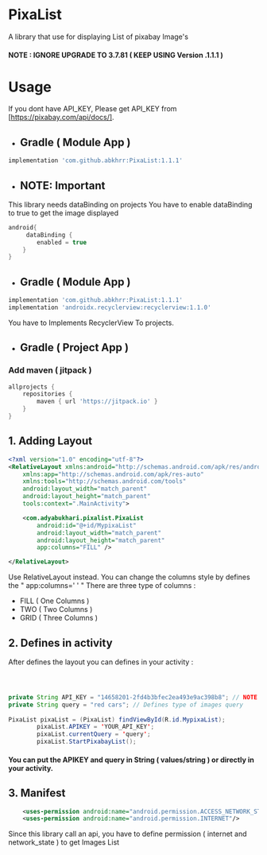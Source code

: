 # PixaList
A library that use for displaying List of pixabay Image's

#### NOTE : IGNORE UPGRADE TO 3.7.81 ( KEEP USING Version .1.1.1 )


# Usage
If you dont have API_KEY, Please get API_KEY from [https://pixabay.com/api/docs/].



* ## Gradle ( Module App )
```gradle
implementation 'com.github.abkhrr:PixaList:1.1.1'
```

* ## NOTE: Important
This library needs dataBinding on projects
You have to enable dataBinding to true to get the image displayed
```gradle
android{
     dataBinding {
        enabled = true
    }
}
```

* ## Gradle ( Module App )
```gradle
implementation 'com.github.abkhrr:PixaList:1.1.1'
implementation 'androidx.recyclerview:recyclerview:1.1.0'
```
You have to Implements RecyclerView To projects.

* ## Gradle ( Project App )
### Add maven ( jitpack )
```gradle
allprojects {
    repositories {
        maven { url 'https://jitpack.io' }
    }
}
```

## 1. Adding Layout

```xml
<?xml version="1.0" encoding="utf-8"?>
<RelativeLayout xmlns:android="http://schemas.android.com/apk/res/android"
    xmlns:app="http://schemas.android.com/apk/res-auto"
    xmlns:tools="http://schemas.android.com/tools"
    android:layout_width="match_parent"
    android:layout_height="match_parent"
    tools:context=".MainActivity">

    <com.adyabukhari.pixalist.PixaList
        android:id="@+id/MypixaList"
        android:layout_width="match_parent"
        android:layout_height="match_parent"
        app:columns="FILL" />

</RelativeLayout>
```
Use RelativeLayout instead.
You can change the columns style by defines the " app:columns=' ' "
There are three type of columns :
* FILL ( One Columns )
* TWO ( Two Columns )
* GRID ( Three Columns )

## 2. Defines in activity

After defines the layout you can defines in your activity :

```java



private String API_KEY = "14658201-2fd4b3bfec2ea493e9ac398b8"; // NOTE : YOU CAN PUT ON Values/String. THIS IS JUST EXAMPLE
private String query = "red cars"; // Defines type of images query
 
PixaList pixaList = (PixaList) findViewById(R.id.MypixaList);
        pixaList.APIKEY = 'YOUR_API_KEY';
        pixaList.currentQuery = 'query';
        pixaList.StartPixabayList();
```

#### You can put the APIKEY and query in String ( values/string ) or directly in your activity.

## 3. Manifest
```xml
    <uses-permission android:name="android.permission.ACCESS_NETWORK_STATE"/>
    <uses-permission android:name="android.permission.INTERNET"/>
```
Since this library call an api, you have to define permission ( internet and network_state ) to get Images List
